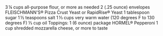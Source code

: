 3 ¼ cups all-purpose flour, or more as needed
2 (.25 ounce) envelopes FLEISCHMANN'S® Pizza Crust Yeast or RapidRise® Yeast
1 tablespoon sugar
1 ½ teaspoons salt
1 ⅓ cups very warm water (120 degrees F to 130 degrees F)
⅓ cup oil
Toppings:
1 (6 ounce) package HORMEL® Pepperoni
1 cup shredded mozzarella cheese, or more to taste
